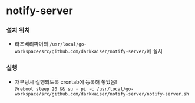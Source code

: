 # notify-server

### 설치 위치
* 라즈베리파이의 `/usr/local/go-workspace/src/github.com/darkkaiser/notify-server/`에 설치

### 실행
* 재부팅시 실행되도록 crontab에 등록해 놓았음!   
  `@reboot sleep 20 && su - pi -c /usr/local/go-workspace/src/github.com/darkkaiser/notify-server/notify-server.sh`
